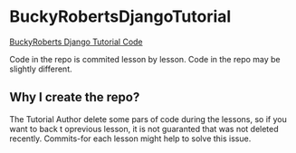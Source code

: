 # BuckyRobertsDjangoTutorial

[BuckyRoberts Django Tutorial Code](https://www.youtube.com/watch?v=qgGIqRFvFFk&index=1&list=PL6gx4Cwl9DGBlmzzFcLgDhKTTfNLfX1IK)


Code in the repo is commited lesson by lesson.
Code in the repo may be slightly different.
 
 ## Why I create the repo?
The Tutorial Author delete some pars of code during the lessons, so if you want to back t oprevious lesson, it is not guaranted that was not deleted recently. Commits-for each lesson might help to solve this issue.
